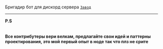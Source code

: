 Бригадир бот для дискорд сервера <a href="https://discord.gg/TS3eJ3AmET">``Завод``</a>

****

**P.S**
<br>
<br>
<br>
**Все контрибутеры вери велкам, предлагайте свои идей и паттерны проектирования, это мой первый опыт в ноде так что плз не срите**
